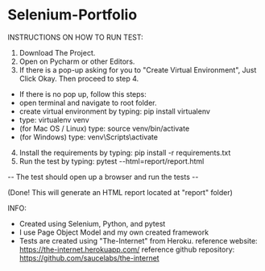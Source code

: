 # Selenium-Portfolio

INSTRUCTIONS ON HOW TO RUN TEST:

1. Download The Project.
2. Open on Pycharm or other Editors.
3. If there is a pop-up asking for you to "Create Virtual Environment", Just Click Okay. Then proceed to step 4.

 - If there is no pop up, follow this steps:
 - open terminal and navigate to root folder.
 - create virtual environment by typing: pip install virtualenv
 - type: virtualenv venv
 - (for Mac OS / Linux) type: source venv/bin/activate
 - (for Windows) type: venv\Scripts\activate
4. Install the requirements by typing: pip install -r requirements.txt
5. Run the test by typing: pytest --html=report/report.html

-- The test should open up a browser and run the tests -- 

(Done! This will generate an HTML report located at "report" folder)


INFO:
- Created using Selenium, Python, and pytest
- I use Page Object Model and my own created framework
- Tests are created using "The-Internet" from Heroku. 
reference website: https://the-internet.herokuapp.com/
reference github repository: https://github.com/saucelabs/the-internet
